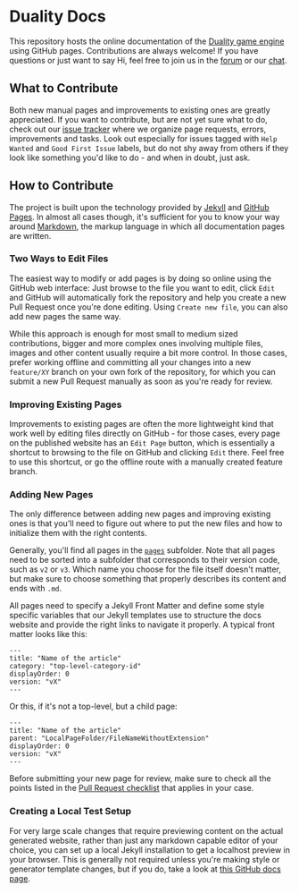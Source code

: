 # Duality Docs

This repository hosts the online documentation of the [Duality game engine](https://adamslair.github.io/duality/) using GitHub pages. Contributions are always welcome! If you have questions or just want to say Hi, feel free to join us in the [forum](https://github.com/AdamsLair/duality/discussions/) or our [chat](https://discord.gg/JZxzXrzXc6).

## What to Contribute

Both new manual pages and improvements to existing ones are greatly appreciated. If you want to contribute, but are not yet sure what to do, check out our [issue tracker](https://github.com/AdamsLair/duality-docs/issues) where we organize page requests, errors, improvements and tasks. Look out especially for issues tagged with `Help Wanted` and `Good First Issue` labels, but do not shy away from others if they look like something you'd like to do - and when in doubt, just ask.

## How to Contribute

The project is built upon the technology provided by [Jekyll](https://jekyllrb.com) and [GitHub Pages](https://pages.github.com). In almost all cases though, it's sufficient for you to know your way around [Markdown](https://www.google.de/search?q=markdown), the markup language in which all documentation pages are written.

### Two Ways to Edit Files

The easiest way to modify or add pages is by doing so online using the GitHub web interface: Just browse to the file you want to edit, click `Edit` and GitHub will automatically fork the repository and help you create a new Pull Request once you're done editing. Using `Create new file`, you can also add new pages the same way. 

While this approach is enough for most small to medium sized contributions, bigger and more complex ones involving multiple files, images and other content usually require a bit more control. In those cases, prefer working offline and committing all your changes into a new `feature/XY` branch on your own fork of the repository, for which you can submit a new Pull Request manually as soon as you're ready for review.

### Improving Existing Pages

Improvements to existing pages are often the more lightweight kind that work well by editing files directly on GitHub - for those cases, every page on the published website has an `Edit Page` button, which is essentially a shortcut to browsing to the file on GitHub and clicking `Edit` there. Feel free to use this shortcut, or go the offline route with a manually created feature branch.

### Adding New Pages

The only difference between adding new pages and improving existing ones is that you'll need to figure out where to put the new files and how to initialize them with the right contents. 

Generally, you'll find all pages in the [`pages`](https://github.com/AdamsLair/duality-docs/tree/master/pages) subfolder. Note that all pages need to be sorted into a subfolder that corresponds to their version code, such as `v2` or `v3`. Which name you choose for the file itself doesn't matter, but make sure to choose something that properly describes its content and ends with `.md`.

All pages need to specify a Jekyll Front Matter and define some style specific variables that our Jekyll templates use to structure the docs website and provide the right links to navigate it properly. A typical front matter looks like this:

```
---
title: "Name of the article"
category: "top-level-category-id"
displayOrder: 0
version: "vX"
---
```

Or this, if it's not a top-level, but a child page:

```
---
title: "Name of the article"
parent: "LocalPageFolder/FileNameWithoutExtension"
displayOrder: 0
version: "vX"
---
```

Before submitting your new page for review, make sure to check all the points listed in the [Pull Request checklist](https://github.com/AdamsLair/duality-docs/blob/master/.github/PULL_REQUEST_TEMPLATE.md) that applies in your case.

### Creating a Local Test Setup

For very large scale changes that require previewing content on the actual generated website, rather than just any markdown capable editor of your choice, you can set up a local Jekyll installation to get a localhost preview in your browser. This is generally not required unless you're making style or generator template changes, but if you do, take a look at [this GitHub docs page](https://help.github.com/articles/setting-up-your-github-pages-site-locally-with-jekyll/).
